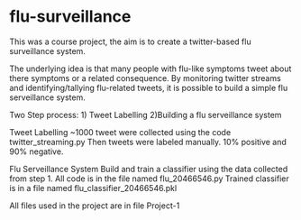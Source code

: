 # flu-surveillance
This was a course project, the aim is to create a twitter-based flu surveillance system.

The underlying idea is that many people with flu-like symptoms tweet about there symptoms
or a related consequence. By monitoring twitter streams and identifying/tallying flu-related
tweets, it is possible to build a simple flu serveillance system.

Two Step process: 1) Tweet Labelling 2)Building a flu serveillance system

Tweet Labelling 
~1000 tweet were collected using the code twitter_streaming.py
Then tweets were labeled manually.
10% positive and 90% negative.

Flu Serveillance System
Build and train a classifier using the data collected from step 1.
All code is in the file named flu_20466546.py
Trained classifier is in a file named flu_classifier_20466546.pkl

All files used in the project are in file Project-1
